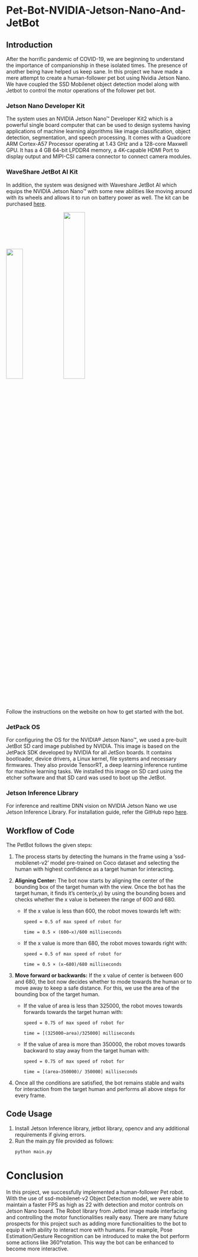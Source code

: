# Pet-Bot-NVIDIA-Jetson-Nano-And-JetBot

## Introduction
After the horrific pandemic of COVID-19, 
we are beginning to understand the 
importance of companionship in these 
isolated times. The presence of another 
being have helped us keep sane. In this 
project we have made a mere attempt to 
create a human-follower pet bot using 
Nvidia Jetson Nano. We have coupled the 
SSD Mobilenet object detection model 
along with Jetbot to control the motor
operations of the follower pet bot.

### Jetson Nano Developer Kit
The system uses an NVIDIA Jetson Nano™ 
Developer Kit2 which is a powerful single 
board computer that can be used to 
design systems having applications of 
machine learning algorithms like image 
classification, object detection, 
segmentation, and speech processing. 
It comes with a Quadcore ARM Cortex-A57
Processor operating at 1.43 GHz and a 
128-core Maxwell GPU. It has a 4 GB 
64-bit LPDDR4 memory, a 4K-capable HDMI 
Port to display output and MIPI-CSI camera
connector to connect camera modules.

### WaveShare JetBot AI Kit
In addition, the system was designed with 
Waveshare JetBot AI which equips the 
NVIDIA Jetson Nano™ with some new abilities
like moving around with its wheels and 
allows it to run on battery power as well. 
The kit can be purchased 
[here](https://www.waveshare.com/wiki/JetBot_AI_Kit).

<img src="https://m.media-amazon.com/images/I/61GVd95+FAL._AC_SL1000_.jpg" width="30%">
<img src="https://m.media-amazon.com/images/I/710Cq03jZzL._AC_SL1000_.jpg" width="34%">

Follow the instructions on the website on how to 
get started with the bot.


### JetPack OS
For configuring the OS for the NVIDIA® Jetson Nano™,
we used a pre-built JetBot SD card image published 
by NVIDIA. This image is based on the JetPack SDK 
developed by NVIDIA for all JetSon boards. It contains
bootloader, device drivers, a Linux kernel, file 
systems and necessary firmwares. They also provide
TensorRT, a deep learning inference runtime for 
machine learning tasks. We installed this image on 
SD card using the etcher software and that SD card
was used to boot up the JetBot.


### Jetson Inference Library
For inference and realtime DNN vision on NVIDIA 
Jetson Nano we use Jetson Inference Library. 
For installation guide, refer the GitHub repo 
[here](https://github.com/dusty-nv/jetson-inference).


## Workflow of Code
The PetBot follows the given steps:

1. The process starts by detecting the humans in the
frame using a ’ssd-mobilenet-v2’ model pre-trained
on Coco dataset and selecting the human with highest
confidence as a target human for interacting.


2. **Aligning Center:**
The bot now starts by aligning the center of the 
bounding box of the target human with the view. 
Once the bot has the target human, it finds it’s 
center(x,y) by using the bounding boxes and checks 
whether the x value is between the range of 600 and 680.
 
   * If the x value is less than 600, the robot moves
   towards left with:

         speed = 0.5 of max speed of robot for

         time = 0.5 × (600−x)/600 milliseconds
   
   * If the x value is more than 680, the robot moves 
    towards right with:

         speed = 0.5 of max speed of robot for

         time = 0.5 × (x−680)/680 milliseconds


3. **Move forward or backwards:**
   If the x value of center is between 600 
   and 680, the bot now decides whether to mode
   towards the human or to move away to keep a 
   safe distance. For this, we use the area of the
   bounding box of the target human.
   
   * If the value of area is less than 325000,
   the robot moves towards forwards towards the
   target human with:

         speed = 0.75 of max speed of robot for
         
         time = [(325000−area)/325000] milliseconds

   * If the value of area is more than 350000,
   the robot moves towards backward to stay
   away from the target human with:
      
         speed = 0.75 of max speed of robot for

         time = [(area−350000)/ 350000] milliseconds


4. Once all the conditions are satisfied, the bot 
remains stable and waits for interaction from
the target human and performs all above steps for 
every frame.

## Code Usage

1. Install Jetson Inference library, jetbot library,
opencv and any additional requirements if giving errors.
2. Run the main.py file provided as follows:
    ```python
    python main.py
    ```

# Conclusion
In this project, we successfully implemented a 
human-follower Pet robot. With the use of ssd-mobilenet-v2
Object Detection model, we were able to maintain a 
faster FPS as high as 22 with detection and motor 
controls on Jetson Nano board. The Robot library from 
Jetbot image made interfacing and controlling the 
motor functionalities really easy. There are many 
future prospects for this project such as adding more 
functionalities to the bot to equip it with ability to 
interact more with humans. For example, Pose 
Estimation/Gesture Recognition can be introduced to make
the bot perform some actions like 360°rotation. This 
way the bot can be enhanced to become more interactive.
